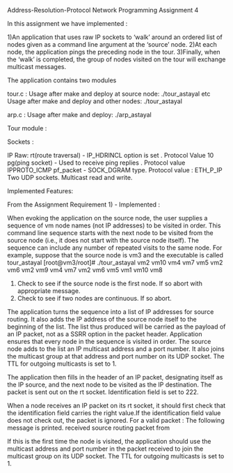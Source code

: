 Address-Resolution-Protocol
Network Programming Assignment 4

In this assignment we have implemented :

1)An application that uses raw IP sockets to ‘walk’ around an ordered list of nodes given as a command line argument at the ‘source’ node.
2)At each node, the application pings the preceding node in the tour.
3)Finally, when the ‘walk’ is completed, the group of nodes visited on the tour will exchange multicast messages.

The application contains two modules

tour.c : Usage after make and deploy at source node: ./tour_astayal <node1> <node2> etc
Usage after make and deploy and other nodes: ./tour_astayal

arp.c : Usage after make and deploy: ./arp_astayal

Tour module :

Sockets : 

IP Raw:
rt(route traversal) - IP_HDRINCL option is set . Protocol Value 10
pg(ping socket) - Used to receive ping replies . Protocol value IPPROTO_ICMP
pf_packet - SOCK_DGRAM type. Protocol value : ETH_P_IP
Two UDP sockets. Multicast read and write. 


Implemented Features:

From the Assignment Requirement 1) - Implemented :

When evoking the application on the source node, the user supplies a sequence of vm node names (not IP
addresses) to be visited in order. This command line sequence starts with the next node to be visited from the
source node (i.e., it does not start with the source node itself). 
The sequence can include any number of repeated visits to the same node. For example, suppose that the source node is vm3 and the executable is called tour_astayal
[root@vm3/root]# ./tour_astayal vm2 vm10 vm4 vm7 vm5 vm2 vm6 vm2 vm9 vm4 vm7 vm2 vm6 vm5 vm1 vm10 vm8
1) Check to see if the source node is the first node. If so abort with appropriate message.
2) Check to see if two nodes are continuous. If so abort.


The application turns the sequence into a list of IP addresses for source routing. It also adds the IP address of
the source node itself to the beginning of the list. The list thus produced will be carried as the payload of an IP
packet, not as a SSRR option in the packet header. 
Application ensures that every node in the sequence is visited in order.
The source node adds to the  list an IP multicast address and a port number. It also joins the multicast group at that address and port number on its UDP socket. The TTL for outgoing multicasts is set to 1.

The application then fills in the header of an IP packet, designating itself as the IP source, and the next node
to be visited as the IP destination. The packet is sent out on the rt socket. Identification field is set to 222.

When a node receives an IP packet on its rt socket, it should first check that the identification field carries the right
value.If the identification field value does not check out, the packet is ignored. For a valid packet :
The following message is printed.
<time> received source routing packet from <hostname>

If this is the first time the node is visited, the application should use the multicast address and port number in
the packet received to join the multicast group on its UDP socket. 
The TTL for outgoing multicasts is set to 1.


